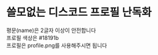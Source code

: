 <h1> 쓸모없는 디스코드 프로필 난독화</h1>
평문(name)은 2글자 이상이 안전합니다<br>
프로필 색상은 #18191b<br>
프로필은 profile.png를 사용해주시면 됩니다<br>
